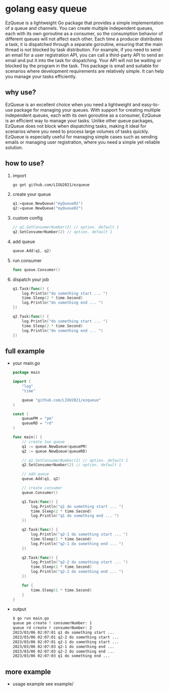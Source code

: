 # golang easy queue
EzQueue is a lightweight Go package that provides a simple implementation of a queue and channels. You can create multiple independent queues, each with its own goroutine as a consumer, so the consumption behavior of different queues will not affect each other. Each time a producer distributes a task, it is dispatched through a separate goroutine, ensuring that the main thread is not blocked by task distribution. For example, if you need to send an email for a user registration API, you can call a third-party API to send an email and put it into the task for dispatching. Your API will not be waiting or blocked by the program in the task. This package is small and suitable for scenarios where development requirements are relatively simple. It can help you manage your tasks efficiently.

## why use?
EzQueue is an excellent choice when you need a lightweight and easy-to-use package for managing your queues. With support for creating multiple independent queues, each with its own goroutine as a consumer, EzQueue is an efficient way to manage your tasks. Unlike other queue packages, EzQueue does not block when dispatching tasks, making it ideal for scenarios where you need to process large volumes of tasks quickly. EzQueue is especially useful for managing simple cases such as sending emails or managing user registration, where you need a simple yet reliable solution.
## how to use?
1. import
    ```bash
    go get github.com/LIOU2021/ezqueue
    ```
2. create your queue
    ```go
    q1:=queue.NewQueue("myQueue01")
    q2:=queue.NewQueue("myQueue02")
    ```
3. custom config
    ```go
    // q1.SetConsumerNumber(2) // option. default 1
	q2.SetConsumerNumber(2) // option. default 1
    ```
4. add queue
    ```go
    queue.Add(q1, q2)
    ```
3. run consumer
    ```go
    func queue.Consumer()
    ```
4. dispatch your job
    ```go
    q1.Task(func() {
        log.Println("do something start ... ")
        time.Sleep(2 * time.Second)
        log.Println("do something end ... ")
    })

    q2.Task(func() {
        log.Println("do something start ... ")
        time.Sleep(2 * time.Second)
        log.Println("do something end ... ")
    })
    ```
## full example
- your main.go
    ```go
    package main

    import (
        "log"
        "time"

        queue "github.com/LIOU2021/ezqueue"
    )

    const (
        queuePM = "pm"
        queueRD = "rd"
    )

    func main() {
        // create two queue
        q1 := queue.NewQueue(queuePM)
        q2 := queue.NewQueue(queueRD)

        // q1.SetConsumerNumber(2) // option. default 1
        q2.SetConsumerNumber(2) // option. default 1

        // add queue
        queue.Add(q1, q2)

        // create consumer
        queue.Consumer()

        q1.Task(func() {
            log.Println("q1 do something start ... ")
            time.Sleep(2 * time.Second)
            log.Println("q1 do something end ... ")
        })

        q2.Task(func() {
            log.Println("q2-1 do something start ... ")
            time.Sleep(2 * time.Second)
            log.Println("q2-1 do something end ... ")
        })

        q2.Task(func() {
            log.Println("q2-2 do something start ... ")
            time.Sleep(2 * time.Second)
            log.Println("q2-2 do something end ... ")
        })

        for {
            time.Sleep(1 * time.Second)
        }
    }
    ```
- output
    ```bash
    $ go run main.go
    queue pm create ! consumerNumber: 1 
    queue rd create ! consumerNumber: 2 
    2023/03/06 02:07:01 q1 do something start ... 
    2023/03/06 02:07:01 q2-2 do something start ... 
    2023/03/06 02:07:01 q2-1 do something start ...
    2023/03/06 02:07:03 q2-1 do something end ... 
    2023/03/06 02:07:03 q2-2 do something end ... 
    2023/03/06 02:07:03 q1 do something end ...
    ```    
## more example
- usage example see example/